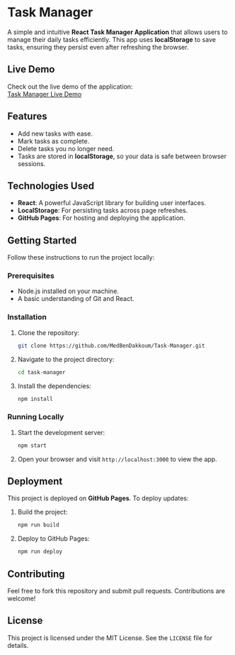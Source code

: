 # Task Manager

A simple and intuitive **React Task Manager Application** that allows users to manage their daily tasks efficiently. This app uses **localStorage** to save tasks, ensuring they persist even after refreshing the browser.

## Live Demo

Check out the live demo of the application:  
[Task Manager Live Demo](https://medbendakkoum.github.io/Task-Manager/)

## Features

- Add new tasks with ease.
- Mark tasks as complete.
- Delete tasks you no longer need.
- Tasks are stored in **localStorage**, so your data is safe between browser sessions.

## Technologies Used

- **React**: A powerful JavaScript library for building user interfaces.
- **LocalStorage**: For persisting tasks across page refreshes.
- **GitHub Pages**: For hosting and deploying the application.

## Getting Started

Follow these instructions to run the project locally:

### Prerequisites

- Node.js installed on your machine.
- A basic understanding of Git and React.

### Installation

1. Clone the repository:
   ```bash
   git clone https://github.com/MedBenDakkoum/Task-Manager.git
   ```
2. Navigate to the project directory:
   ```bash
   cd task-manager
   ```
3. Install the dependencies:
   ```bash
   npm install
   ```

### Running Locally

1. Start the development server:
   ```bash
   npm start
   ```
2. Open your browser and visit `http://localhost:3000` to view the app.

## Deployment

This project is deployed on **GitHub Pages**. To deploy updates:

1. Build the project:
   ```bash
   npm run build
   ```
2. Deploy to GitHub Pages:
   ```bash
   npm run deploy
   ```

## Contributing

Feel free to fork this repository and submit pull requests. Contributions are welcome!

## License

This project is licensed under the MIT License. See the `LICENSE` file for details.
